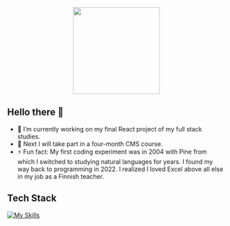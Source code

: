 <div id="header" align="center">
  <img src="https://media4.giphy.com/media/v1.Y2lkPTc5MGI3NjExaWdiNW5jbnUycmYzNThwN2UzNGVicHFxYXdtNnNiMTA2MWF4eTVtMCZlcD12MV9pbnRlcm5hbF9naWZfYnlfaWQmY3Q9cw/ZbVUHWoiLTzMWmKXuo/giphy.gif" width="200"/>
</div>

## Hello there 👋

- 🔭 I’m currently working on my final React project of my full stack studies.
- 🌱 Next I will take part in a four-month CMS course.
- ⚡ Fun fact: My first coding experiment was in 2004 with Pine from which I switched to studying natural languages for years. I found my way back to programming in 2022. I realized I loved Excel above all else in my job as a Finnish teacher.

## Tech Stack
[![My Skills](https://skillicons.dev/icons?i=js,react,html,css,php,posgresql)](https://skillicons.dev)


<!--
**LenuLogic/LenuLogic** is a ✨ _special_ ✨ repository because its `README.md` (this file) appears on your GitHub profile.

Here are some ideas to get you started:

- 🔭 I’m currently working on ...
- 🌱 I’m currently learning ...
- 👯 I’m looking to collaborate on ...
- 🤔 I’m looking for help with ...
- 💬 Ask me about ...
- 📫 How to reach me: ...
- 😄 Pronouns: ...
- ⚡ Fun fact: ...
-->
